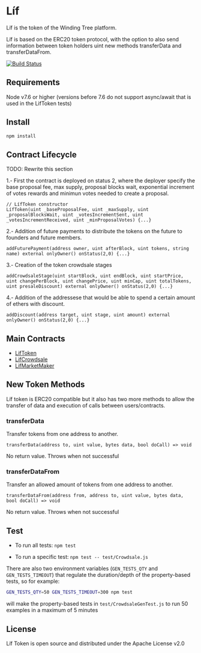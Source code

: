 # Líf

Líf is the token of the Winding Tree platform.

Líf is based on the ERC20 token protocol, with the option to also send information between token holders uint new methods transferData and transferDataFrom.

[![Build Status](https://travis-ci.org/windingtree/LifToken.svg?branch=master)](https://travis-ci.org/windingtree/LifToken)

## Requirements

Node v7.6 or higher (versions before 7.6 do not support async/await that is used in the LifToken tests)

## Install

```sh
npm install
```

## Contract Lifecycle

TODO: Rewrite this section

1.- First the contract is deployed on status 2, where the deployer specify the base proposal fee, max supply, proposal blocks wait, exponential increment of votes rewards and minimun votes needed to create a proposal.
  ```
  // LífToken constructor
  LífToken(uint _baseProposalFee, uint _maxSupply, uint _proposalBlocksWait, uint _votesIncrementSent, uint _votesIncrementReceived, uint _minProposalVotes) {...}
  ```
2.- Addition of future payments to distribute the tokens on the future to founders and future members.
  ```
  addFuturePayment(address owner, uint afterBlock, uint tokens, string name) external onlyOwner() onStatus(2,0) {...}
  ```
3.- Creation of the token crowdsale stages
  ```
  addCrowdsaleStage(uint startBlock, uint endBlock, uint startPrice, uint changePerBlock, uint changePrice, uint minCap, uint totalTokens, uint presaleDiscount) external onlyOwner() onStatus(2,0) {...}
  ```
4.- Addition of the addressese that would be able to spend a certain amount of ethers with discount.
  ```
  addDiscount(address target, uint stage, uint amount) external onlyOwner() onStatus(2,0) {...}
  ```

## Main Contracts

- [LifToken](blob/master/contracts/LifToken.sol)
- [LifCrowdsale](blob/master/contracts/LifCrowdsale.sol)
- [LifMarketMaker](blob/master/contracts/LifMarketMaker.sol)

## New Token Methods

Líf token is ERC20 compatible but it also has two more methods to allow the transfer of data and execution of calls between users/contracts.

### transferData

Transfer tokens from one address to another.
```
transferData(address to, uint value, bytes data, bool doCall) => void
```

No return value. Throws when not successful

### transferDataFrom

Transfer  an allowed amount of tokens from one address to another.
```
transferDataFrom(address from, address to, uint value, bytes data, bool doCall) => void
```
No return value. Throws when not successful

## Test

* To run all tests: `npm test`

* To run a specific test: `npm test -- test/Crowdsale.js`

There are also two environment variables (`GEN_TESTS_QTY` and `GEN_TESTS_TIMEOUT`) that regulate the duration/depth of the property-based tests, so for example:

```sh
GEN_TESTS_QTY=50 GEN_TESTS_TIMEOUT=300 npm test
```

will make the property-based tests in `test/CrowdsaleGenTest.js` to run 50 examples in a maximum of 5 minutes


## License

Líf Token is open source and distributed under the Apache License v2.0
